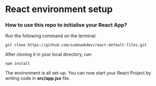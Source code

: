 # React environment setup

### How to use this repo to initialise your React App?

Run the following command on the terminal:

	git clone https://github.com/sudowebdev/react-default-files.git

After cloning it in your local directory, run:

	npm install

The environment is all set-up. You can now start your React Project by writing code in **src/app.jsx** file.		